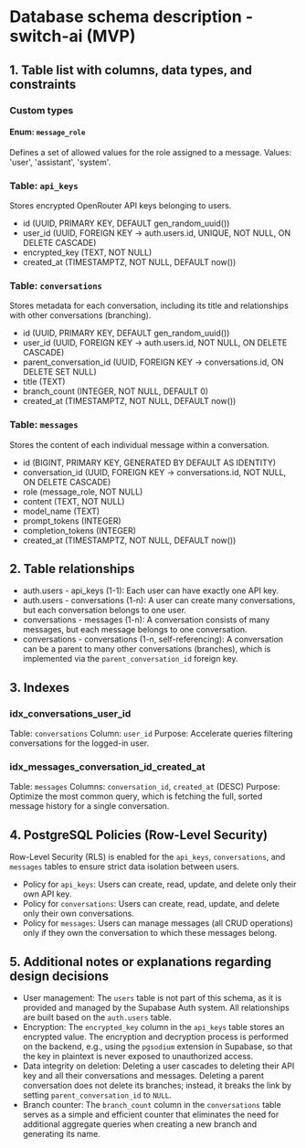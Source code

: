 # Database schema description - switch-ai (MVP)

## 1. Table list with columns, data types, and constraints

### Custom types

#### Enum: `message_role`

Defines a set of allowed values for the role assigned to a message. Values: 'user', 'assistant', 'system'.

### Table: `api_keys`

Stores encrypted OpenRouter API keys belonging to users.

* id (UUID, PRIMARY KEY, DEFAULT gen\_random\_uuid())
* user\_id (UUID, FOREIGN KEY -> auth.users.id, UNIQUE, NOT NULL, ON DELETE CASCADE)
* encrypted\_key (TEXT, NOT NULL)
* created\_at (TIMESTAMPTZ, NOT NULL, DEFAULT now())

### Table: `conversations`

Stores metadata for each conversation, including its title and relationships with other conversations (branching).

* id (UUID, PRIMARY KEY, DEFAULT gen\_random\_uuid())
* user\_id (UUID, FOREIGN KEY -> auth.users.id, NOT NULL, ON DELETE CASCADE)
* parent\_conversation\_id (UUID, FOREIGN KEY -> conversations.id, ON DELETE SET NULL)
* title (TEXT)
* branch\_count (INTEGER, NOT NULL, DEFAULT 0)
* created\_at (TIMESTAMPTZ, NOT NULL, DEFAULT now())

### Table: `messages`

Stores the content of each individual message within a conversation.

* id (BIGINT, PRIMARY KEY, GENERATED BY DEFAULT AS IDENTITY)
* conversation\_id (UUID, FOREIGN KEY -> conversations.id, NOT NULL, ON DELETE CASCADE)
* role (message\_role, NOT NULL)
* content (TEXT, NOT NULL)
* model\_name (TEXT)
* prompt\_tokens (INTEGER)
* completion\_tokens (INTEGER)
* created\_at (TIMESTAMPTZ, NOT NULL, DEFAULT now())

## 2. Table relationships

* auth.users - api\_keys (1-1): Each user can have exactly one API key.
* auth.users - conversations (1-n): A user can create many conversations, but each conversation belongs to one user.
* conversations - messages (1-n): A conversation consists of many messages, but each message belongs to one conversation.
* conversations - conversations (1-n, self-referencing): A conversation can be a parent to many other conversations (branches), which is implemented via the `parent_conversation_id` foreign key.

## 3. Indexes

### idx\_conversations\_user\_id

Table: `conversations`
Column: `user_id`
Purpose: Accelerate queries filtering conversations for the logged-in user.

### idx\_messages\_conversation\_id\_created\_at

Table: `messages`
Columns: `conversation_id`, `created_at` (DESC)
Purpose: Optimize the most common query, which is fetching the full, sorted message history for a single conversation.

## 4. PostgreSQL Policies (Row-Level Security)

Row-Level Security (RLS) is enabled for the `api_keys`, `conversations`, and `messages` tables to ensure strict data isolation between users.

* Policy for `api_keys`: Users can create, read, update, and delete only their own API key.
* Policy for `conversations`: Users can create, read, update, and delete only their own conversations.
* Policy for `messages`: Users can manage messages (all CRUD operations) only if they own the conversation to which these messages belong.

## 5. Additional notes or explanations regarding design decisions

* User management: The `users` table is not part of this schema, as it is provided and managed by the Supabase Auth system. All relationships are built based on the `auth.users` table.
* Encryption: The `encrypted_key` column in the `api_keys` table stores an encrypted value. The encryption and decryption process is performed on the backend, e.g., using the `pgsodium` extension in Supabase, so that the key in plaintext is never exposed to unauthorized access.
* Data integrity on deletion: Deleting a user cascades to deleting their API key and all their conversations and messages. Deleting a parent conversation does not delete its branches; instead, it breaks the link by setting `parent_conversation_id` to `NULL`.
* Branch counter: The `branch_count` column in the `conversations` table serves as a simple and efficient counter that eliminates the need for additional aggregate queries when creating a new branch and generating its name.
